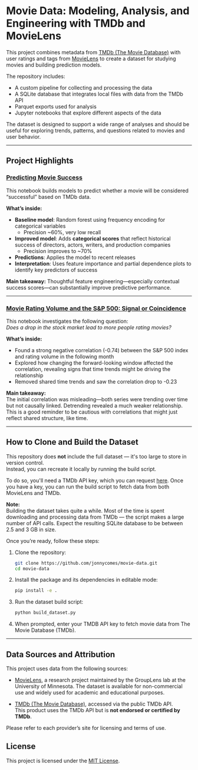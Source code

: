 # Movie Data: Modeling, Analysis, and Engineering with TMDb and MovieLens

This project combines metadata from [TMDb (The Movie Database)](https://www.themoviedb.org/) with user ratings and tags from [MovieLens](https://grouplens.org/datasets/movielens/) to create a dataset for studying movies and building prediction models.

The repository includes:
- A custom pipeline for collecting and processing the data
- A SQLite database that integrates local files with data from the TMDb API
- Parquet exports used for analysis
- Jupyter notebooks that explore different aspects of the data

The dataset is designed to support a wide range of analyses and should be useful for exploring trends, patterns, and questions related to movies and user behavior.


---

## Project Highlights

### [Predicting Movie Success](https://jonnycomes.github.io/project_links/movie_data/main_models_and_predictions.html)

This notebook builds models to predict whether a movie will be considered “successful” based on TMDb data.

**What’s inside:**
- **Baseline model**: Random forest using frequency encoding for categorical variables  
  - Precision ~60%, very low recall  
- **Improved model**: Adds **categorical scores** that reflect historical success of directors, actors, writers, and production companies  
  - Precision improves to ~70%  
- **Predictions**: Applies the model to recent releases  
- **Interpretation**: Uses feature importance and partial dependence plots to identify key predictors of success

**Main takeaway:** Thoughtful feature engineering—especially contextual success scores—can substantially improve predictive performance.

---

### [Movie Rating Volume and the S&P 500: Signal or Coincidence](https://jonnycomes.github.io/project_links/movie_data/rating_volume_vs_sp500.html)

This notebook investigates the following question:  
_Does a drop in the stock market lead to more people rating movies?_

**What’s inside:**
- Found a strong negative correlation (-0.74) between the S&P 500 index and rating volume in the following month  
- Explored how changing the forward-looking window affected the correlation, revealing signs that time trends might be driving the relationship  
- Removed shared time trends and saw the correlation drop to -0.23  

**Main takeaway:**  
The initial correlation was misleading—both series were trending over time but not causally linked. Detrending revealed a much weaker relationship. This is a good reminder to be cautious with correlations that might just reflect shared structure, like time.

---

## How to Clone and Build the Dataset

This repository does **not** include the full dataset — it's too large to store in version control.  
Instead, you can recreate it locally by running the build script.

To do so, you'll need a TMDb API key, which you can request [here](https://developer.themoviedb.org/docs). Once you have a key, you can run the build script to fetch data from both MovieLens and TMDb.

**Note:**  
Building the dataset takes quite a while. Most of the time is spent downloading and processing data from TMDb — the script makes a large number of API calls. Expect the resulting SQLite database to be between 2.5 and 3 GB in size.

Once you’re ready, follow these steps:

1. Clone the repository:
   ```bash
   git clone https://github.com/jonnycomes/movie-data.git
   cd movie-data
   ```

2. Install the package and its dependencies in editable mode:
   ```bash
   pip install -e .
   ```

3. Run the dataset build script:
   ```bash
   python build_dataset.py
   ```

4. When prompted, enter your TMDB API key to fetch movie data from The Movie Database (TMDb).

---

## Data Sources and Attribution

This project uses data from the following sources:

- [MovieLens](https://grouplens.org/datasets/movielens/), a research project maintained by the GroupLens lab at the University of Minnesota. The dataset is available for non-commercial use and widely used for academic and educational purposes.

- [TMDb (The Movie Database)](https://www.themoviedb.org/), accessed via the public TMDb API.  
  This product uses the TMDb API but is **not endorsed or certified by TMDb**.

Please refer to each provider’s site for licensing and terms of use.

## License

This project is licensed under the [MIT License](LICENSE).

